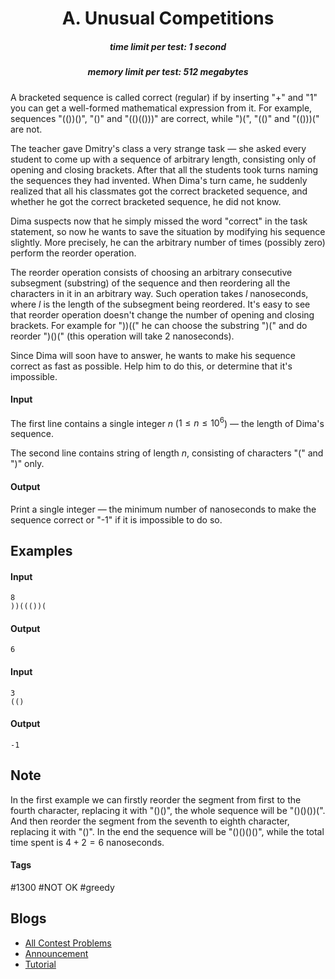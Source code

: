 <h1 style='text-align: center;'> A. Unusual Competitions</h1>

<h5 style='text-align: center;'>time limit per test: 1 second</h5>
<h5 style='text-align: center;'>memory limit per test: 512 megabytes</h5>

A bracketed sequence is called correct (regular) if by inserting "+" and "1" you can get a well-formed mathematical expression from it. For example, sequences "(())()", "()" and "(()(()))" are correct, while ")(", "(()" and "(()))(" are not.

The teacher gave Dmitry's class a very strange task — she asked every student to come up with a sequence of arbitrary length, consisting only of opening and closing brackets. After that all the students took turns naming the sequences they had invented. When Dima's turn came, he suddenly realized that all his classmates got the correct bracketed sequence, and whether he got the correct bracketed sequence, he did not know.

Dima suspects now that he simply missed the word "correct" in the task statement, so now he wants to save the situation by modifying his sequence slightly. More precisely, he can the arbitrary number of times (possibly zero) perform the reorder operation.

The reorder operation consists of choosing an arbitrary consecutive subsegment (substring) of the sequence and then reordering all the characters in it in an arbitrary way. Such operation takes $l$ nanoseconds, where $l$ is the length of the subsegment being reordered. It's easy to see that reorder operation doesn't change the number of opening and closing brackets. For example for "))((" he can choose the substring ")(" and do reorder ")()(" (this operation will take $2$ nanoseconds).

Since Dima will soon have to answer, he wants to make his sequence correct as fast as possible. Help him to do this, or determine that it's impossible.

#### Input

The first line contains a single integer $n$ ($1 \le n \le 10^6$) — the length of Dima's sequence.

The second line contains string of length $n$, consisting of characters "(" and ")" only.

#### Output

Print a single integer — the minimum number of nanoseconds to make the sequence correct or "-1" if it is impossible to do so.

## Examples

#### Input


```text
8
))((())(
```
#### Output


```text
6
```
#### Input


```text
3
(()
```
#### Output


```text
-1
```
## Note

In the first example we can firstly reorder the segment from first to the fourth character, replacing it with "()()", the whole sequence will be "()()())(". And then reorder the segment from the seventh to eighth character, replacing it with "()". In the end the sequence will be "()()()()", while the total time spent is $4 + 2 = 6$ nanoseconds.



#### Tags 

#1300 #NOT OK #greedy 

## Blogs
- [All Contest Problems](../Codeforces_Round_626_(Div._1,_based_on_Moscow_Open_Olympiad_in_Informatics).md)
- [Announcement](../blogs/Announcement.md)
- [Tutorial](../blogs/Tutorial.md)

